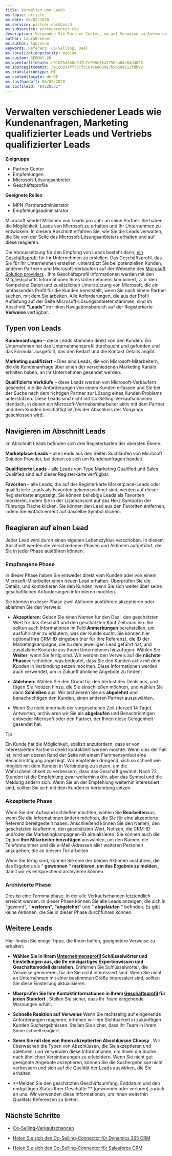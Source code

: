 ```yaml
---
title: Verwalten von Leads
ms.topic: article
ms.date: 06/02/2020
ms.service: partner-dashboard
ms.subservice: partnercenter-csp
description: Verwenden Sie Partner Center, um auf Verweise zu Antworten und neue, vorhandene und archivierte Leads und Verweise zu verwalten. Erfahren Sie außerdem, wie Sie in Zukunft weitere Verweise erhalten.
author: LauraBrenner
ms.author: labrenne
keywords: Referenz, Co-Selling, Deal
ms.localizationpriority: medium
ms.custom: SEOMAY.20
ms.openlocfilehash: e91035d860c9d7e7e908e7645756ca64e64d4828
ms.sourcegitcommit: 3a1c0934ff337fc164bee690e7b9d69d113fdb99
ms.translationtype: MT
ms.contentlocale: de-DE
ms.lasthandoff: 06/03/2020
ms.locfileid: "84328331"
---
```

# <a name="manage-different-leads-like-customer-inquiries-marketing-qualified-leads-and-sales-qualified-leads"></a>Verwalten verschiedener Leads wie Kundenanfragen, Marketing qualifizierter Leads und Vertriebs qualifizierter Leads

**Zielgruppe**

- Partner Center
- Empfehlungen
- Microsoft-Lösungsanbieter
- Geschäftsprofile

**Geeignete Rollen**

- MPN-Partneradministrator
- Empfehlungsadministrator

Microsoft sendet Millionen von Leads pro Jahr an seine Partner. Sie haben die Möglichkeit, Leads von Microsoft zu erhalten und Ihr Unternehmen zu entwickeln. In diesem Abschnitt erfahren Sie, wie Sie die Leads verwalten, die Sie von der Seite des Microsoft-Lösungsanbieters erhalten und auf diese reagieren.

Die Voraussetzung für den Empfang von Leads besteht darin, [ein Geschäftsprofil](https://docs.microsoft.com/partner-center/create-a-marketing-profile) für Ihr Unternehmen zu erstellen. Das Geschäftsprofil, das Sie für Ihr Unternehmen erstellen, unterstützt Sie bei potenziellen Kunden, anderen Partnern und Microsoft-Verkäufern auf der Webseite des [Microsoft Solution providers](https://www.microsoft.com/solution-providers/home) . Ihre Geschäftsprofil Informationen werden mit den Mitgliedschafts Informationen Ihres Unternehmens kombiniert, z. b. den Kompetenz Daten und zusätzlichen Unterstützung von Microsoft, die ein umfassendes Profil für die Kunden bereitstellt, wenn Sie nach einem Partner suchen, mit dem Sie arbeiten. Alle Anforderungen, die aus der Profil Auflistung auf der Seite Microsoft-Lösungsanbieter stammen, sind im Abschnitt **"Leads"** im linken Navigationsbereich auf der Registerkarte **Verweise** verfügbar. 

## <a name="types-of-leads"></a>Typen von Leads

**Kundenanfragen** – diese Leads stammen direkt von den Kunden. Ein Unternehmen hat das Unternehmensprofil durchsucht und gefunden und das Formular ausgefüllt, das den Bedarf und die Kontakt Details angibt.

**Marketing qualifiziert** – Dies sind Leads, die von Microsoft-Mitarbeitern, die die Kundenanfrage über einen der verschiedenen Marketing Kanäle erhalten haben, an Ihr Unternehmen gesendet werden.

**Qualifizierte Verkäufe** – diese Leads werden von Microsoft-Verkäufern gesendet, die die Anforderungen von einem Kunden erfassen und Sie bei der Suche nach dem richtigen Partner zur Lösung eines Kunden Problems unterstützen. Diese Leads sind nicht mit Co-Selling-Verkaufschancen identisch, in denen ein Microsoft-Vertriebsmitarbeiter aktiv mit dem Partner und dem Kunden beschäftigt ist, bis der Abschluss des Vorgangs geschlossen wird.

## <a name="navigating-the-leads-section"></a>Navigieren im Abschnitt Leads

Im Abschnitt Leads befinden sich drei Registerkarten der obersten Ebene. 

**Marketplace-Leads** – alle Leads aus den Seiten Suchläufen von Microsoft Solution Provider, bei denen es sich um Kundenanfragen handelt.

**Qualifizierte Leads** – alle Leads von Type Marketing Qualified und Sales Qualified sind auf dieser Registerkarte verfügbar.

**Favoriten** – alle Leads, die auf der Registerkarte Marketplace-Leads oder qualifizierte Leads als Favoriten gekennzeichnet sind, werden auf dieser Registerkarte angezeigt. Sie können beliebige Leads als Favoriten markieren, indem Sie in der Listenansicht auf das Herz Symbol in der Führungs Fläche klicken. Sie können den Lead aus den Favoriten entfernen, indem Sie einfach erneut auf dasselbe Symbol klicken.

## <a name="responding-to-a-lead"></a>Reagieren auf einen Lead

Jeder Lead wird durch einen eigenen Lebenszyklus verschoben. In diesem Abschnitt werden die verschiedenen Phasen und Aktionen aufgeführt, die Sie in jeder Phase ausführen können.

### <a name="received-stage"></a>Empfangene Phase

In dieser Phase haben Sie entweder direkt vom Kunden oder von einem Microsoft-Mitarbeiter einen neuen Lead erhalten. Überprüfen Sie die Details, und kontaktieren Sie den Kunden, wenn Sie sich weiter über seine geschäftlichen Anforderungen informieren möchten.

Sie können in dieser Phase zwei Aktionen ausführen: akzeptieren oder ablehnen Sie den Verweis:

- **Akzeptieren:** Geben Sie einen Namen für den Deal, den geschätzten Wert für das Geschäft und den geschätzten Kauf Zeitraum ein. Sie sollten auch Informationen im Feld **Anmerkungen** bereitstellen, um ausführlicher zu erläutern, was der Kunde sucht. Sie können hier optional Ihre CRM-ID eingeben (nur für Ihre Referenz), die ID der Marketingkampagne, die zu dem jeweiligen Lead geführt hat, und zusätzliche Kontakte aus Ihrem Unternehmen hinzufügen. Wählen Sie **Weiter**, wenn Sie fertig sind. Wir werden den Verweis auf die **nächste Phase**verschieben, was bedeutet, dass Sie den Kunden aktiv mit dem Kunden in Verbindung setzen möchten. Diese Informationen werden auch verwendet, um in Zukunft ähnliche Angebote zu finden. 

- **Ablehnen**: Wählen Sie den Grund für den Verlust des Deals aus, und fügen Sie Notizen hinzu, die Sie einschließen möchten, und wählen Sie dann **Schließen** aus. Wir archivieren Sie als **abgelehnt** und benachrichtigen den Kunden, einen anderen Partner auszuwählen.

- Wenn Sie nicht innerhalb der vorgesehenen Zeit (derzeit 14 Tage) Antworten, archivieren wir Sie als **abgelaufen** und Benachrichtigen entweder Microsoft oder den Partner, der Ihnen diese Gelegenheit gesendet hat.

> [!TIP]
> Ein Kunde hat die Möglichkeit, explizit anzufordern, dass er von interessierten Partnern direkt kontaktiert werden möchte. Wenn dies der Fall ist, wird am oberen Rand der Seite mit einem Flammensymbol eine Benachrichtigung angezeigt. Wir empfehlen dringend, sich so schnell wie möglich mit dem Kunden in Verbindung zu setzen, um die Wahrscheinlichkeit zu verbessern, dass das Geschäft gewinnt. Nach 72 Stunden ist die Empfehlung zwar weiterhin aktiv, aber das Symbol und die Meldung ändern sich. Wenn Sie an der Empfehlung weiterhin interessiert sind, sollten Sie sich mit dem Kunden in Verbindung setzen.

### <a name="accepted-stage"></a>Akzeptierte Phase

Wenn Sie den Aufwand schließen möchten, wählen Sie **Bearbeiten**aus, wenn Sie die Informationen ändern möchten, die Sie für eine akzeptierte Referenz bereitgestellt haben. Anschließend können Sie den Namen, den geschätzten kauftermin, den geschätzten Wert, Notizen, die CRM-ID und/oder die Marketingkampagnen-ID aktualisieren.  Sie können auch die Option **Ihre Mitarbeiter hinzufügen** auswählen, um den Namen, die Telefonnummer und die e-Mail-Adressen aller weiteren Personen anzugeben, die an diesem Teil arbeiten.

Wenn Sie fertig sind, können Sie eine der beiden Aktionen ausführen, die das Ergebnis als " **gewonnen** " **markieren, um das Ergebnis zu melden** , damit wir es entsprechend archivieren können.

### <a name="archived-stage"></a>Archivierte Phase

Dies ist eine Terminalphase, in der alle Verkaufschancen letztendlich erreicht werden. In dieser Phase können Sie alle Leads anzeigen, die sich in "gewinnt", " **verloren", "abgelehnt**" und " **abgelaufen** " befinden. Es gibt keine Aktionen, die Sie in dieser Phase durchführen können.

## <a name="getting-more-leads"></a>Weitere Leads

Hier finden Sie einige Tipps, die Ihnen helfen, geeignetere Verweise zu erhalten:

- **Wählen Sie in Ihrem [Unternehmensprofil](https://docs.microsoft.com/partner-center/create-a-marketing-profile) Schlüsselwörter und Einstellungen aus, die Ihr einzigartiges Expertenwissen und Geschäftsmodell darstellen**. Entfernen Sie Schlüsselwörter, die Verweise generieren, für die Sie nicht interessiert sind. Wenn Sie nicht an Unternehmen mit einer bestimmten Größe interessiert sind, sollten Sie diese Einstellung aktualisieren.

- **Überprüfen Sie Ihre Kontaktinformationen in Ihrem [Geschäftsprofil](https://docs.microsoft.com/partner-center/create-a-marketing-profile) für jeden Standort** . Stellen Sie sicher, dass Ihr Team eingehende Warnungen erhält.

- **Schnelle Reaktion auf Verweise** Wenn Sie rechtzeitig auf eingehende Anforderungen reagieren, erhöhen wir Ihre Sichtbarkeit in zukünftigen Kunden Suchergebnissen. Stellen Sie sicher, dass Ihr Team in Ihrem Sinne schnell reagiert.

- **Seien Sie mit den von Ihnen akzeptierten Abschlüssen Choosy** . Wir überwachen die Typen von Abschlüssen, die Sie akzeptieren und ablehnen, und verwenden diese Informationen, um Ihnen die Suche nach ähnlichen Vereinbarungen zu erleichtern. Wenn Sie nicht gut geeignete Angebote akzeptieren, können Sie die Suchergebnisse nicht verbessern und sich auf die Qualität der Leads auswirken, die Sie erhalten.

- **Melden Sie den geschätzten Geschäftsumfang, Enddatum und den endgültigen Status Ihrer Geschäfte ** (gewonnen oder verloren) zurück an uns. Wir verwenden diese Informationen, um Ihnen weiterhin Qualitäts Referenzen zu bieten.

## <a name="next-steps"></a>Nächste Schritte

- [Co-Selling-Verkaufschancen](manage-co-sell-opportunities.md)

- [Holen Sie sich den Co-Selling-Connector für Dynamics 365 CRM](connector-dynamics.md)

- [Holen Sie sich den Co-Selling-Connector für Salesforce CRM](connector-salesforce.md)

